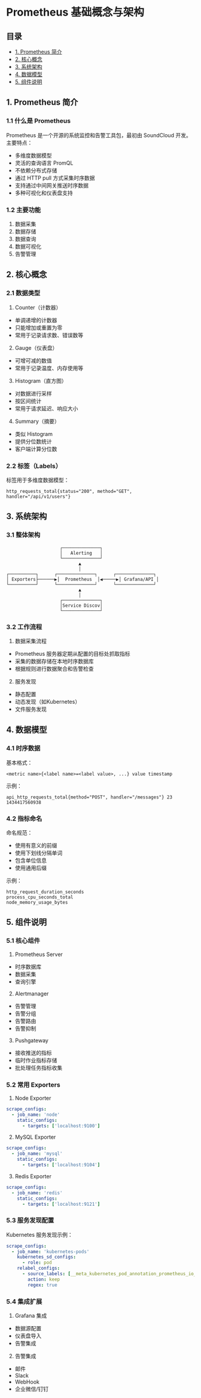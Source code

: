 # Prometheus 基础概念与架构

## 目录
- [1. Prometheus 简介](#1-prometheus-简介)
- [2. 核心概念](#2-核心概念)
- [3. 系统架构](#3-系统架构)
- [4. 数据模型](#4-数据模型)
- [5. 组件说明](#5-组件说明)

## 1. Prometheus 简介

### 1.1 什么是 Prometheus
Prometheus 是一个开源的系统监控和告警工具包，最初由 SoundCloud 开发。主要特点：
- 多维度数据模型
- 灵活的查询语言 PromQL
- 不依赖分布式存储
- 通过 HTTP pull 方式采集时序数据
- 支持通过中间网关推送时序数据
- 多种可视化和仪表盘支持

### 1.2 主要功能
1. 数据采集
2. 数据存储
3. 数据查询
4. 数据可视化
5. 告警管理

## 2. 核心概念

### 2.1 数据类型
1. Counter（计数器）
- 单调递增的计数器
- 只能增加或重置为零
- 常用于记录请求数、错误数等

2. Gauge（仪表盘）
- 可增可减的数值
- 常用于记录温度、内存使用等

3. Histogram（直方图）
- 对数据进行采样
- 按区间统计
- 常用于请求延迟、响应大小

4. Summary（摘要）
- 类似 Histogram
- 提供分位数统计
- 客户端计算分位数

### 2.2 标签（Labels）
标签用于多维度数据模型：
```
http_requests_total{status="200", method="GET", handler="/api/v1/users"}
```

## 3. 系统架构

### 3.1 整体架构
```
                    ┌──────────────┐
                    │   Alerting   │
                    └──────────────┘
                           ▲
                           │
┌──────────┐      ┌──────────────┐      ┌──────────────┐
│ Exporters├──────▶│  Prometheus  │◀─────▶│ Grafana/API │
└──────────┘      └──────────────┘      └──────────────┘
                           ▲
                           │
                    ┌──────────────┐
                    │Service Discov│
                    └──────────────┘
```

### 3.2 工作流程
1. 数据采集流程
- Prometheus 服务器定期从配置的目标处抓取指标
- 采集的数据存储在本地时序数据库
- 根据规则进行数据聚合和告警检查

2. 服务发现
- 静态配置
- 动态发现（如Kubernetes）
- 文件服务发现

## 4. 数据模型

### 4.1 时序数据
基本格式：
```
<metric name>{<label name>=<label value>, ...} value timestamp
```

示例：
```
api_http_requests_total{method="POST", handler="/messages"} 23 1434417560938
```

### 4.2 指标命名
命名规范：
- 使用有意义的前缀
- 使用下划线分隔单词
- 包含单位信息
- 使用通用后缀

示例：
```
http_request_duration_seconds
process_cpu_seconds_total
node_memory_usage_bytes
```

## 5. 组件说明

### 5.1 核心组件
1. Prometheus Server
- 时序数据库
- 数据采集
- 查询引擎

2. Alertmanager
- 告警管理
- 告警分组
- 告警路由
- 告警抑制

3. Pushgateway
- 接收推送的指标
- 临时作业指标存储
- 批处理任务指标收集

### 5.2 常用 Exporters
1. Node Exporter
```yaml
scrape_configs:
  - job_name: 'node'
    static_configs:
      - targets: ['localhost:9100']
```

2. MySQL Exporter
```yaml
scrape_configs:
  - job_name: 'mysql'
    static_configs:
      - targets: ['localhost:9104']
```

3. Redis Exporter
```yaml
scrape_configs:
  - job_name: 'redis'
    static_configs:
      - targets: ['localhost:9121']
```

### 5.3 服务发现配置
Kubernetes 服务发现示例：
```yaml
scrape_configs:
  - job_name: 'kubernetes-pods'
    kubernetes_sd_configs:
      - role: pod
    relabel_configs:
      - source_labels: [__meta_kubernetes_pod_annotation_prometheus_io_scrape]
        action: keep
        regex: true
```

### 5.4 集成扩展
1. Grafana 集成
- 数据源配置
- 仪表盘导入
- 告警集成

2. 告警集成
- 邮件
- Slack
- WebHook
- 企业微信/钉钉 